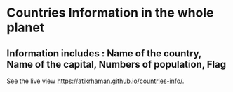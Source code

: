 # Countries Information in the whole planet
## Information includes : Name of the country, Name of the capital, Numbers of population, Flag

See the live view
 https://atikrhaman.github.io/countries-info/.
